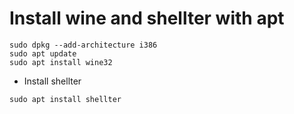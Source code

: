 # Install wine and shellter with apt
```
sudo dpkg --add-architecture i386
sudo apt update
sudo apt install wine32
```
- Install shellter
```
sudo apt install shellter
```
